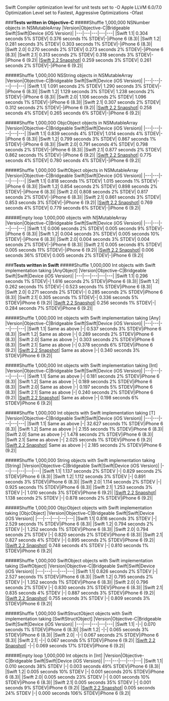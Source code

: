 Swift Compiler optimization level for unit tests set to -O
Apple LLVM 6.0/7.0 Optimization Level set to Fastest, Aggressive Optimizations -Ofast

###**Tests written in Objective-C**
#####Shuffle 1,000,000 NSNumber objects in NSMutableArray
|Version|Objective-C|Bridgeable Swift|Swift|Device (iOS Version)|
|---|---|---|---|---|
|Swift 1.1| 0.304 seconds 5% STDEV| 0.376 seconds 1% STDEV|-|iPhone 6 (8.3)|
|Swift 1.2| 0.281 seconds 3% STDEV| 0.303 seconds 1% STDEV|-|iPhone 6 (8.3)|
|Swift 2.0| 0.270 seconds 2% STDEV| 0.273 seconds 2% STDEV|-|iPhone 6 (8.3)|
|Swift 2.1| 0.313 seconds 2% STDEV| 0.318 seconds 3% STDEV|-|iPhone 6 (9.2)|
|[Swift 2.2 Snapshot](https://swift.org/builds/xcode/swift-2.2-SNAPSHOT-2015-12-01-a/swift-2.2-SNAPSHOT-2015-12-01-a-osx.pkg)| 0.259 seconds 3% STDEV| 0.261 seconds 2% STDEV|-|iPhone 6 (9.2)|

#####Shuffle 1,000,000 NSString objects in NSMutableArray
|Version|Objective-C|Bridgeable Swift|Swift|Device (iOS Version)|
|---|---|---|---|---|
|Swift 1.1| 1.091 seconds 2% STDEV| 1.290 seconds 3% STDEV|-|iPhone 6 (8.3)|
|Swift 1.2| 1.129 seconds 3% STDEV| 1.238 seconds 2% STDEV|-|iPhone 6 (8.3)|
|Swift 2.0| 1.106 seconds 2% STDEV| 1.096 seconds 1% STDEV|-|iPhone 6 (8.3)|
|Swift 2.1| 0.307 seconds 2% STDEV| 0.312 seconds 2% STDEV|-|iPhone 6 (9.2)|
|[Swift 2.2 Snapshot](https://swift.org/builds/xcode/swift-2.2-SNAPSHOT-2015-12-01-a/swift-2.2-SNAPSHOT-2015-12-01-a-osx.pkg)| 0.258 seconds 4% STDEV| 0.265 seconds 6% STDEV|-|iPhone 6 (9.2)|

#####Shuffle 1,000,000 ObjcObject objects in NSMutableArray
|Version|Objective-C|Bridgeable Swift|Swift|Device (iOS Version)|
|---|---|---|---|---|
|Swift 1.1| 0.839 seconds 4% STDEV| 1.014 seconds 4% STDEV|-|iPhone 6 (8.3)|
|Swift 1.2| 0.799 seconds 3% STDEV| 0.867 seconds 1% STDEV|-|iPhone 6 (8.3)|
|Swift 2.0| 0.791 seconds 4% STDEV| 0.798 seconds 2% STDEV|-|iPhone 6 (8.3)|
|Swift 2.1| 0.877 seconds 2% STDEV| 0.862 seconds 1% STDEV|-|iPhone 6 (9.2)|
|[Swift 2.2 Snapshot](https://swift.org/builds/xcode/swift-2.2-SNAPSHOT-2015-12-01-a/swift-2.2-SNAPSHOT-2015-12-01-a-osx.pkg)| 0.775 seconds 4% STDEV| 0.780 seconds 4% STDEV|-|iPhone 6 (9.2)|

#####Shuffle 1,000,000 SwiftObject objects in NSMutableArray
|Version|Objective-C|Bridgeable Swift|Swift|Device (iOS Version)|
|---|---|---|---|---|
|Swift 1.1| 0.818 seconds 1% STDEV| 1.015 seconds 1% STDEV|-|iPhone 6 (8.3)|
|Swift 1.2| 0.854 seconds 2% STDEV| 0.898 seconds 2% STDEV|-|iPhone 6 (8.3)|
|Swift 2.0| 0.808 seconds 2% STDEV| 0.817 seconds 2% STDEV|-|iPhone 6 (8.3)|
|Swift 2.1| 0.861 seconds 3% STDEV| 0.853 seconds 3% STDEV|-|iPhone 6 (9.2)|
|[Swift 2.2 Snapshot](https://swift.org/builds/xcode/swift-2.2-SNAPSHOT-2015-12-01-a/swift-2.2-SNAPSHOT-2015-12-01-a-osx.pkg)| 0.769 seconds 4% STDEV| 0.779 seconds 6% STDEV|-|iPhone 6 (9.2)|

#####Empty loop 1,000,000 objects with NSMutableArray
|Version|Objective-C|Bridgeable Swift|Swift|Device (iOS Version)|
|---|---|---|---|---|
|Swift 1.1| 0.006 seconds 2% STDEV| 0.005 seconds 9% STDEV|-|iPhone 6 (8.3)|
|Swift 1.2| 0.004 seconds 3% STDEV| 0.005 seconds 10% STDEV|-|iPhone 6 (8.3)|
|Swift 2.0| 0.004 seconds 3% STDEV| 0.004 seconds 2% STDEV|-|iPhone 6 (8.3)|
|Swift 2.1| 0.005 seconds 8% STDEV| 0.005 seconds 11% STDEV|-|iPhone 6 (9.2)|
|[Swift 2.2 Snapshot](https://swift.org/builds/xcode/swift-2.2-SNAPSHOT-2015-12-01-a/swift-2.2-SNAPSHOT-2015-12-01-a-osx.pkg)| 0.006 seconds 36% STDEV| 0.005 seconds 2% STDEV|-|iPhone 6 (9.2)|

###**Tests written in Swift**
#####Shuffle 1,000,000 Int objects with Swift implementation taking [AnyObject]
|Version|Objective-C|Bridgeable Swift|Swift|Device (iOS Version)|
|---|---|---|---|---|
|Swift 1.1| 0.296 seconds 1% STDEV|-| 1.616 seconds 2% STDEV|iPhone 6 (8.3)|
|Swift 1.2| 0.262 seconds 1% STDEV|-| 0.523 seconds 1% STDEV|iPhone 6 (8.3)|
|Swift 2.0| 0.271 seconds 2% STDEV|-| 0.285 seconds 2% STDEV|iPhone 6 (8.3)|
|Swift 2.1| 0.305 seconds 1% STDEV|-| 0.336 seconds 5% STDEV|iPhone 6 (9.2)|
|[Swift 2.2 Snapshot](https://swift.org/builds/xcode/swift-2.2-SNAPSHOT-2015-12-01-a/swift-2.2-SNAPSHOT-2015-12-01-a-osx.pkg)| 0.256 seconds 1% STDEV|-| 0.284 seconds 7% STDEV|iPhone 6 (9.2)|

#####Shuffle 1,000,000 Int objects with Swift implementation taking [Any]
|Version|Objective-C|Bridgeable Swift|Swift|Device (iOS Version)|
|---|---|---|---|---|
|Swift 1.1| Same as above |-| 0.537 seconds 3% STDEV|iPhone 6 (8.3)|
|Swift 1.2| Same as above |-| 0.289 seconds 2% STDEV|iPhone 6 (8.3)|
|Swift 2.0| Same as above |-| 0.303 seconds 2% STDEV|iPhone 6 (8.3)|
|Swift 2.1| Same as above |-| 0.378 seconds 6% STDEV|iPhone 6 (9.2)|
|[Swift 2.2 Snapshot](https://swift.org/builds/xcode/swift-2.2-SNAPSHOT-2015-12-01-a/swift-2.2-SNAPSHOT-2015-12-01-a-osx.pkg)| Same as above |-| 0.340 seconds 3% STDEV|iPhone 6 (9.2)|

#####Shuffle 1,000,000 Int objects with Swift implementation taking [Int]
|Version|Objective-C|Bridgeable Swift|Swift|Device (iOS Version)|
|---|---|---|---|---|
|Swift 1.1| Same as above |-| 0.181 seconds 2% STDEV|iPhone 6 (8.3)|
|Swift 1.2| Same as above |-| 0.189 seconds 2% STDEV|iPhone 6 (8.3)|
|Swift 2.0| Same as above |-| 0.197 seconds 5% STDEV|iPhone 6 (8.3)|
|Swift 2.1| Same as above |-| 0.240 seconds 2% STDEV|iPhone 6 (9.2)|
|[Swift 2.2 Snapshot](https://swift.org/builds/xcode/swift-2.2-SNAPSHOT-2015-12-01-a/swift-2.2-SNAPSHOT-2015-12-01-a-osx.pkg)| Same as above |-| 0.198 seconds 6% STDEV|iPhone 6 (9.2)|

#####Shuffle 1,000,000 Int objects with Swift implementation taking [T]
|Version|Objective-C|Bridgeable Swift|Swift|Device (iOS Version)|
|---|---|---|---|---|
|Swift 1.1| Same as above |-| 32.627 seconds 1% STDEV|iPhone 6 (8.3)|
|Swift 1.2| Same as above |-| 2.155 seconds 1% STDEV|iPhone 6 (8.3)|
|Swift 2.0| Same as above |-| 1.478 seconds 2% STDEV|iPhone 6 (8.3)|
|Swift 2.1| Same as above |-| 2.025 seconds 1% STDEV|iPhone 6 (9.2)|
|[Swift 2.2 Snapshot](https://swift.org/builds/xcode/swift-2.2-SNAPSHOT-2015-12-01-a/swift-2.2-SNAPSHOT-2015-12-01-a-osx.pkg)| Same as above |-| 2.185 seconds 2% STDEV|iPhone 6 (9.2)|

#####Shuffle 1,000,000 String objects with Swift implementation taking [String]
|Version|Objective-C|Bridgeable Swift|Swift|Device (iOS Version)|
|---|---|---|---|---|
|Swift 1.1| 1.137 seconds 2% STDEV |-| 0.829 seconds 2% STDEV|iPhone 6 (8.3)|
|Swift 1.2| 1.112 seconds 3% STDEV |-| 0.891 seconds 3% STDEV|iPhone 6 (8.3)|
|Swift 2.0| 1.114 seconds 2% STDEV |-| 0.925 seconds 1% STDEV|iPhone 6 (8.3)|
|Swift 2.1| 1.253 seconds 3% STDEV |-| 1.010 seconds 3% STDEV|iPhone 6 (9.2)|
|[Swift 2.2 Snapshot](https://swift.org/builds/xcode/swift-2.2-SNAPSHOT-2015-12-01-a/swift-2.2-SNAPSHOT-2015-12-01-a-osx.pkg)| 1.138 seconds 2% STDEV |-| 0.878 seconds 2% STDEV|iPhone 6 (9.2)|

#####Shuffle 1,000,000 ObjcObject objects with Swift implementation taking [ObjcObject]
|Version|Objective-C|Bridgeable Swift|Swift|Device (iOS Version)|
|---|---|---|---|---|
|Swift 1.1| 0.816 seconds 3% STDEV |-| 2.529 seconds 1% STDEV|iPhone 6 (8.3)|
|Swift 1.2| 0.794 seconds 2% STDEV |-| 1.252 seconds 1% STDEV|iPhone 6 (8.3)|
|Swift 2.0| 0.794 seconds 2% STDEV |-| 0.820 seconds 2% STDEV|iPhone 6 (8.3)|
|Swift 2.1| 0.827 seconds 4% STDEV |-| 0.895 seconds 2% STDEV|iPhone 6 (9.2)|
|[Swift 2.2 Snapshot](https://swift.org/builds/xcode/swift-2.2-SNAPSHOT-2015-12-01-a/swift-2.2-SNAPSHOT-2015-12-01-a-osx.pkg)| 0.748 seconds 4% STDEV |-| 0.810 seconds 1% STDEV|iPhone 6 (9.2)|

#####Shuffle 1,000,000 SwiftObject objects with Swift implementation taking [SwiftObject]
|Version|Objective-C|Bridgeable Swift|Swift|Device (iOS Version)|
|---|---|---|---|---|
|Swift 1.1| 0.826 seconds 2% STDEV |-| 2.527 seconds 1% STDEV|iPhone 6 (8.3)|
|Swift 1.2| 0.795 seconds 2% STDEV |-| 1.352 seconds 1% STDEV|iPhone 6 (8.3)|
|Swift 2.0| 0.796 seconds 2% STDEV |-| 0.830 seconds 3% STDEV|iPhone 6 (8.3)|
|Swift 2.1| 0.835 seconds 4% STDEV |-| 0.887 seconds 3% STDEV|iPhone 6 (9.2)|
|[Swift 2.2 Snapshot](https://swift.org/builds/xcode/swift-2.2-SNAPSHOT-2015-12-01-a/swift-2.2-SNAPSHOT-2015-12-01-a-osx.pkg)| 0.755 seconds 3% STDEV |-| 0.809 seconds 3% STDEV|iPhone 6 (9.2)|

#####Shuffle 1,000,000 SwiftStructObject objects with Swift implementation taking [SwiftStructObject]
|Version|Objective-C|Bridgeable Swift|Swift|Device (iOS Version)|
|---|---|---|---|---|
|Swift 1.1| -|-| 0.070 seconds 1% STDEV|iPhone 6 (8.3)|
|Swift 1.2| -|-| 0.065 seconds 3% STDEV|iPhone 6 (8.3)|
|Swift 2.0| -|-| 0.067 seconds 2% STDEV|iPhone 6 (8.3)|
|Swift 2.1| -|-| 0.067 seconds 5% STDEV|iPhone 6 (9.2)|
|[Swift 2.2 Snapshot](https://swift.org/builds/xcode/swift-2.2-SNAPSHOT-2015-12-01-a/swift-2.2-SNAPSHOT-2015-12-01-a-osx.pkg)| -|-| 0.069 seconds 17% STDEV|iPhone 6 (9.2)|

#####Empty loop 1,000,000 Int objects in [Int]
|Version|Objective-C|Bridgeable Swift|Swift|Device (iOS Version)|
|---|---|---|---|---|
|Swift 1.1| 0.010 seconds 38% STDEV |-| 0.003 seconds 49% STDEV|iPhone 6 (8.3)|
|Swift 1.2| 0.005 seconds 10% STDEV |-| 0.001 seconds 20% STDEV|iPhone 6 (8.3)|
|Swift 2.0| 0.005 seconds 23% STDEV |-| 0.001 seconds 10% STDEV|iPhone 6 (8.3)|
|Swift 2.1| 0.005 seconds 35% STDEV |-| 0.001 seconds 9% STDEV|iPhone 6 (9.2)|
|[Swift 2.2 Snapshot](https://swift.org/builds/xcode/swift-2.2-SNAPSHOT-2015-12-01-a/swift-2.2-SNAPSHOT-2015-12-01-a-osx.pkg)| 0.005 seconds 24% STDEV |-| 0.000 seconds 106% STDEV|iPhone 6 (9.2)|
